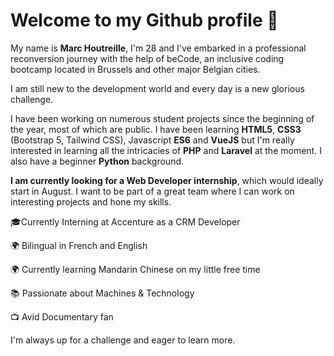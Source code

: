 
# Welcome to my Github profile 💾

My name is **Marc Houtreille**, I'm 28 and I've embarked in a professional reconversion journey with the help of beCode, an inclusive coding bootcamp located in Brussels and other major Belgian cities.

I am still new to the development world and every day is a new glorious challenge.

I have been working on numerous student projects since the beginning of the year, most of which are public. I have been learning **HTML5**, **CSS3** (Bootstrap 5, Tailwind CSS), Javascript **ES6** and **VueJS** but I'm really interested in learning all the intricacies of **PHP** and **Laravel** at the moment. I also have a beginner **Python** background.

**I am currently looking for a Web Developer internship**, which would ideally start in August. I want to be part of a great team where I can work on interesting projects and hone my skills.



🎓Currently Interning at Accenture as a CRM Developer

🌍 Bilingual in French and English

🌍 Currently learning Mandarin Chinese on my little free time

📚 Passionate about Machines & Technology

📺 Avid Documentary fan


I'm always up for a challenge and eager to learn more.
